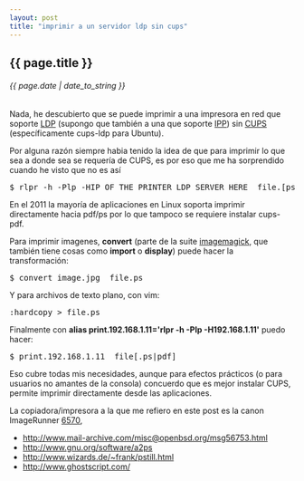 ```yaml
---
layout: post
title: "imprimir a un servidor ldp sin cups"
---
```


## {{ page.title }}
###### {{ page.date | date_to_string }}

Nada, he descubierto que se puede imprimir a una impresora en red que soporte [LDP](http://en.wikipedia.org/wiki/Line_Printer_Daemon_protocol) (supongo que también a una que soporte [IPP](http://es.wikipedia.org/wiki/Internet_Printing_Protocol)) sin [CUPS](http://www.cups.org/) (específicamente cups-ldp para Ubuntu).

Por alguna razón siempre habia tenido la idea de que para imprimir lo que sea a donde sea se requería de CUPS, es por eso que me ha sorprendido cuando he visto que no es así

<pre class="sh_sh">
$ rlpr -h -Plp -HIP_OF_THE_PRINTER_LDP_SERVER_HERE  file.[ps|pdf]
</pre>

En el 2011 la mayoría de aplicaciones en Linux soporta imprimir directamente hacia pdf/ps por lo que tampoco se requiere instalar cups-pdf.

Para imprimir imagenes, **convert** (parte de la suite [imagemagick](http://www.imagemagick.org/script/index.php), que también tiene cosas como **import** o **display**) puede hacer la transformación:

<pre class="sh_sh">
$ convert image.jpg  file.ps
</pre>

Y para archivos de texto plano, con vim:

<pre class="sh_sh">
:hardcopy > file.ps
</pre>

Finalmente con **alias print.192.168.1.11='rlpr -h -Plp -H192.168.1.11'** puedo hacer:

<pre class="sh_sh">
$ print.192.168.1.11  file[.ps|pdf]
</pre>

Eso cubre todas mis necesidades, aunque para efectos prácticos (o para usuarios no amantes de la consola) concuerdo que es mejor instalar CUPS, permite imprimir directamente desde las aplicaciones.

La copiadora/impresora a la que me refiero en este post es la canon ImageRunner [6570](http://usa.canon.com/cusa/support/office/b_w_imagerunner_copiers/imagerunner_5050_5055_5065_5070_5075_5570_6570/imagerunner_6570),

  - <http://www.mail-archive.com/misc@openbsd.org/msg56753.html>
  - <http://www.gnu.org/software/a2ps>
  - <http://www.wizards.de/~frank/pstill.html>
  - <http://www.ghostscript.com/>
